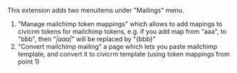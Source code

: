 This extension adds two menuitems under "Mailings" menu.

1. "Manage mailchimp token mappings" which allows to add mapings to civicrm tokens for mailchimp tokens, e.g. if you add map from "aaa", to "bbb", then "*|aaa|*" will be replaced by "{bbb}"
2. "Convert mailchimp mailing" a page which lets you paste mailchimp template, and convert it to civicrm template (using token mappings from point 1)
